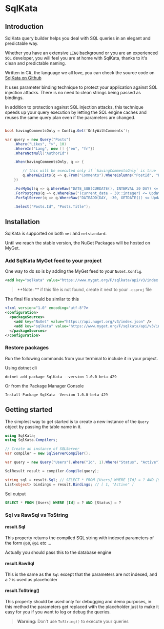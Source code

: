 # SqlKata

## Introduction

SqlKata query builder helps you deal with SQL queries in an elegant and predictable way.

Whether you have an extensive `LINQ` background or you are an experienced `SQL` developer, you will feel you are at home with SqlKata, thanks to it's clean and predictable naming.

Written in C#, the language we all love, you can check the source code on [SqlKata on Github](https://github.com/sqlkata/querybuilder)


It uses parameter binding technique to protect your application against SQL injection attacks. There is no need to clean strings being passed as bindings.

In addition to protection against SQL injection attacks, this technique speeds up your query execution by letting the SQL engine caches and reuses the same query plan even if the parameters are changed.

```cs

bool havingCommentsOnly = Config.Get('OnlyWithComments');

var query = new Query("Posts")
    .Where("Likes", ">", 10)
    .WhereIn("Lang", new [] {"en", "fr"})
    .WhereNotNull("AuthorId")

    .When(havingCommentsOnly, q => {

        // this will be executed only if `havingCommentsOnly` is true
        q.WhereExists(q => q.From("Comments").WhereColumns("PostId", "Posts.Id"))
    })

    .ForMySql(q => q.WhereRaw("DATE_SUB(CURDATE(), INTERVAL 30 DAY) <= UpdatedAt"))
    .ForPostgres(q => q.WhereRaw("(current_date - 30::integer) <= UpdatedAt"))
    .ForSqlServer(q => q.WhereRaw("DATEADD(DAY, -30, GETDATE()) <= UpdatedAt"))

    .Select("Posts.Id", "Posts.Title");
```


## Installation
SqlKata is supported on both `net` and `netstandard`.

Until we reach the stable version, the NuGet Packages will be hosted on MyGet.

### Add SqlKata MyGet feed to your project

One way to do so is by adding the MyGet feed to your `NuGet.Config`.

```xml
<add key="sqlkata" value="https://www.myget.org/F/sqlkata/api/v3/index.json" />
```

> **Note: ** if this file is not found, create it next to your `.csproj` file

The final file should be similar to this
```xml
<?xml version="1.0" encoding="utf-8"?>
<configuration>
  <packageSources>
    <add key="NuGet" value="https://api.nuget.org/v3/index.json" />
    <add key="sqlkata" value="https://www.myget.org/F/sqlkata/api/v3/index.json" />
  </packageSources>
</configuration>
```

### Restore packages

Run the following commands from your terminal to include it in your project.

Using dotnet cli
```
dotnet add package SqlKata --version 1.0.0-beta-429
```

Or from the Package Manager Console

```
Install-Package SqlKata -Version 1.0.0-beta-429
```

## Getting started

The simplest way to get started is to create a new instance of the `Query` object by passing the table name in it.

```cs
using SqlKata;
using SqlKata.Compilers;

// Create an instance of SQLServer
var compiler = new SqlServerCompiler();

var query = new Query("Users").Where("Id", 1).Where("Status", "Active");

SqlResult result = compiler.Compile(query);

string sql = result.Sql; // SELECT * FROM [Users] WHERE [Id] = ? AND [Status] = ?
List<object> bindings = result.Bindings; // [ 1, "Active" ]
```

Sql output
```sql
SELECT * FROM [Users] WHERE [Id] = ? AND [Status] = ?
```

### Sql vs RawSql vs ToString

#### result.Sql
This property returns the compiled SQL string with indexed parameters of the form `@p0`, `@p1` etc ...

Actually you should pass this to the database engine

#### result.RawSql
This is the same as the `Sql` except that the parameters are not indexed, and a `?` is used as placeholder

#### result.ToString()
This property should be used only for debugging and demo purposes, in this method the parameters get replaced with the placeholder just to make it easy for you if you want to log or debug the queries.

>**Warning:** Don't use `ToString()` to execute your queries


